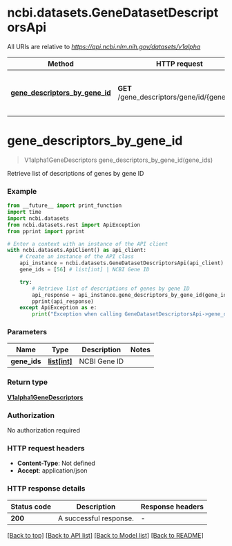 # ncbi.datasets.GeneDatasetDescriptorsApi

All URIs are relative to *https://api.ncbi.nlm.nih.gov/datasets/v1alpha*

Method | HTTP request | Description
------------- | ------------- | -------------
[**gene_descriptors_by_gene_id**](GeneDatasetDescriptorsApi.md#gene_descriptors_by_gene_id) | **GET** /gene_descriptors/gene/id/{gene_ids} | Retrieve list of descriptions of genes by gene ID


# **gene_descriptors_by_gene_id**
> V1alpha1GeneDescriptors gene_descriptors_by_gene_id(gene_ids)

Retrieve list of descriptions of genes by gene ID

### Example

```python
from __future__ import print_function
import time
import ncbi.datasets
from ncbi.datasets.rest import ApiException
from pprint import pprint

# Enter a context with an instance of the API client
with ncbi.datasets.ApiClient() as api_client:
    # Create an instance of the API class
    api_instance = ncbi.datasets.GeneDatasetDescriptorsApi(api_client)
    gene_ids = [56] # list[int] | NCBI Gene ID

    try:
        # Retrieve list of descriptions of genes by gene ID
        api_response = api_instance.gene_descriptors_by_gene_id(gene_ids)
        pprint(api_response)
    except ApiException as e:
        print("Exception when calling GeneDatasetDescriptorsApi->gene_descriptors_by_gene_id: %s\n" % e)
```

### Parameters

Name | Type | Description  | Notes
------------- | ------------- | ------------- | -------------
 **gene_ids** | [**list[int]**](int.md)| NCBI Gene ID | 

### Return type

[**V1alpha1GeneDescriptors**](V1alpha1GeneDescriptors.md)

### Authorization

No authorization required

### HTTP request headers

 - **Content-Type**: Not defined
 - **Accept**: application/json

### HTTP response details
| Status code | Description | Response headers |
|-------------|-------------|------------------|
**200** | A successful response. |  -  |

[[Back to top]](#) [[Back to API list]](../README.md#documentation-for-api-endpoints) [[Back to Model list]](../README.md#documentation-for-models) [[Back to README]](../README.md)

